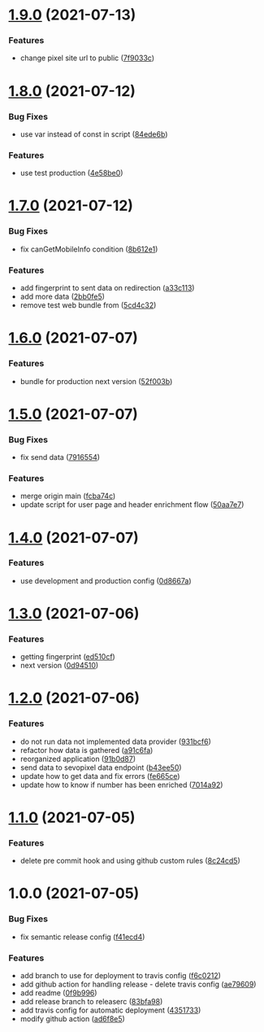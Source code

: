 # [1.9.0](https://github.com/txtghana/enrich/compare/v1.8.0...v1.9.0) (2021-07-13)


### Features

* change pixel site url to public ([7f9033c](https://github.com/txtghana/enrich/commit/7f9033c0fcb55b8b892de3b5c747008fbbab98dc))

# [1.8.0](https://github.com/txtghana/enrich/compare/v1.7.0...v1.8.0) (2021-07-12)


### Bug Fixes

* use var instead of const in script ([84ede6b](https://github.com/txtghana/enrich/commit/84ede6b890abe31c7971c58a53429d55c66c4837))


### Features

* use test production ([4e58be0](https://github.com/txtghana/enrich/commit/4e58be021db4f358135847944052121336fc9b70))

# [1.7.0](https://github.com/txtghana/enrich/compare/v1.6.0...v1.7.0) (2021-07-12)


### Bug Fixes

* fix canGetMobileInfo condition ([8b612e1](https://github.com/txtghana/enrich/commit/8b612e182e9e66d1b611f975077d74cf2215baeb))


### Features

* add fingerprint to sent data on redirection ([a33c113](https://github.com/txtghana/enrich/commit/a33c113bf69fc484ec9b2e581fe1f87958cbd02a))
* add more data ([2bb0fe5](https://github.com/txtghana/enrich/commit/2bb0fe51af8cfe63c914f7d37e9001505230fe2a))
* remove test web bundle from ([5cd4c32](https://github.com/txtghana/enrich/commit/5cd4c32e1f1bb5feb80f010082a2571f2314dbd6))

# [1.6.0](https://github.com/txtghana/enrich/compare/v1.5.0...v1.6.0) (2021-07-07)


### Features

* bundle for production next version ([52f003b](https://github.com/txtghana/enrich/commit/52f003becfde5883c5d5d7102ee30c78c744ebb8))

# [1.5.0](https://github.com/txtghana/enrich/compare/v1.4.0...v1.5.0) (2021-07-07)


### Bug Fixes

* fix send data ([7916554](https://github.com/txtghana/enrich/commit/7916554b5787371ad8bd1a26674b7ac48f17c322))


### Features

* merge origin main ([fcba74c](https://github.com/txtghana/enrich/commit/fcba74c33aafa030fe8f59ce7787a507ae085d57))
* update script for user page and header enrichment flow ([50aa7e7](https://github.com/txtghana/enrich/commit/50aa7e7b79a955c5f8b275f25c802a368a97e7c2))

# [1.4.0](https://github.com/txtghana/enrich/compare/v1.3.0...v1.4.0) (2021-07-07)


### Features

* use development and production config ([0d8667a](https://github.com/txtghana/enrich/commit/0d8667ad760a0cc358cb7edcb3ed066d33fae438))

# [1.3.0](https://github.com/txtghana/enrich/compare/v1.2.0...v1.3.0) (2021-07-06)


### Features

* getting fingerprint ([ed510cf](https://github.com/txtghana/enrich/commit/ed510cf35705f2ee0037dc12f952f4344487514e))
* next version ([0d94510](https://github.com/txtghana/enrich/commit/0d9451088d54b1aec67d1be785e9cc156a4b094b))

# [1.2.0](https://github.com/txtghana/enrich/compare/v1.1.0...v1.2.0) (2021-07-06)


### Features

* do not run data not implemented data provider ([931bcf6](https://github.com/txtghana/enrich/commit/931bcf674ef2b7c12dd0345c2098d345166e2a81))
* refactor how data is gathered ([a91c6fa](https://github.com/txtghana/enrich/commit/a91c6fa49e7215d1a3b31d9d53822f9c8b63dc9d))
* reorganized application ([91b0d87](https://github.com/txtghana/enrich/commit/91b0d875daa7696bd0ec2e311f3d018eb99e6f80))
* send data to sevopixel data endpoint ([b43ee50](https://github.com/txtghana/enrich/commit/b43ee5063de26dc272f476679023667af49be1d6))
* update how to get data and fix errors ([fe665ce](https://github.com/txtghana/enrich/commit/fe665ce9cd8979e7fad4b08851f57acd0d487cd3))
* update how to know if number has been enriched ([7014a92](https://github.com/txtghana/enrich/commit/7014a92e5c239e457cacf691aba3766128ebc1c0))

# [1.1.0](https://github.com/txtghana/enrich/compare/v1.0.0...v1.1.0) (2021-07-05)


### Features

* delete pre commit hook and using github custom rules ([8c24cd5](https://github.com/txtghana/enrich/commit/8c24cd5bb38145c01b313ac78339159437e97ffc))

# 1.0.0 (2021-07-05)


### Bug Fixes

* fix semantic release config ([f41ecd4](https://github.com/txtghana/enrich/commit/f41ecd4718fa03cfbefa12c63de59aa2232ccf12))


### Features

* add branch to use for deployment to travis config ([f6c0212](https://github.com/txtghana/enrich/commit/f6c02121594b4c69a98d8c19472d5aeae11406e8))
* add github action for handling release - delete travis config ([ae79609](https://github.com/txtghana/enrich/commit/ae79609d1d941b24807f47fabcf460297205934d))
* add readme ([0f9b996](https://github.com/txtghana/enrich/commit/0f9b996e3703490eb25dccddfdfc22c1929c7a4d))
* add release branch to releaserc ([83bfa98](https://github.com/txtghana/enrich/commit/83bfa98768f9f6c8419a39ae3940f7a35afc3f3c))
* add travis config for automatic deployment ([4351733](https://github.com/txtghana/enrich/commit/435173376bf0b8c993d4aacf282597fd3d11656b))
* modify github action ([ad6f8e5](https://github.com/txtghana/enrich/commit/ad6f8e5fe12fe567ceef6f17e7a3c713c7243122))
